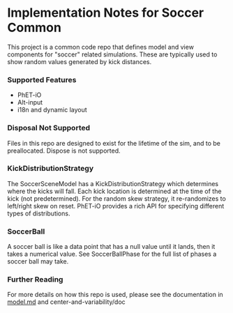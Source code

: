# Implementation Notes for Soccer Common

This project is a common code repo that defines model and view components for "soccer" related simulations. These
are typically used to show random values generated by kick distances.

### Supported Features

* PhET-iO
* Alt-input
* i18n and dynamic layout

### Disposal Not Supported

Files in this repo are designed to exist for the lifetime of the sim, and to be preallocated. Dispose is not supported.

### KickDistributionStrategy

The SoccerSceneModel has a KickDistributionStrategy which determines where the kicks will fall. Each kick location is
determined
at the time of the kick (not predetermined). For the random skew strategy, it re-randomizes to left/right skew on reset.
PhET-iO provides a rich API for specifying different types of distributions.

### SoccerBall

A soccer ball is like a data point that has a null value until it lands, then it takes a numerical value.
See SoccerBallPhase for the full list of phases a soccer ball may take.

### Further Reading

For more details on how this repo is used, please see the documentation in [model.md](./model.md) and center-and-variability/doc